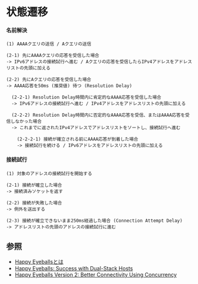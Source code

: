 # 状態遷移
#### 名前解決

```
(1) AAAAクエリの送信 / Aクエリの送信

(2-1) 先にAAAAクエリの応答を受信した場合
-> IPv6アドレスの接続試行へ進む / Aクエリの応答を受信したらIPv4アドレスをアドレスリストの先頭に加える

(2-2) 先にAクエリの応答を受信した場合
-> AAAA応答を50ms (推奨値) 待つ (Resolution Delay)

  (2-2-1) Resolution Delay時間内に肯定的なAAAA応答を受信した場合
  -> IPv6アドレスの接続試行へ進む / IPv4アドレスをアドレスリストの先頭に加える

  (2-2-2) Resolution Delay時間内に否定的なAAAA応答を受信、またはAAAA応答を受信しなかった場合
  -> これまでに返されたIPv4アドレスでアドレスリストをソートし、接続試行へ進む

    (2-2-2-1) 接続が確立される前にAAAA応答が到着した場合
    -> 接続試行を続ける / IPv6アドレスをアドレスリストの先頭に加える
```

#### 接続試行

```
(1) 対象のアドレスの接続試行を開始する

(2-1) 接続が確立した場合
-> 接続済みソケットを返す

(2-2) 接続が失敗した場合
-> 例外を送出する

(2-3) 接続が確立できないまま250ms経過した場合 (Connection Attempt Delay)
-> アドレスリストの先頭のアドレスの接続試行に進む
```

## 参照
- [Happy Eyeballsとは](https://www.nic.ad.jp/ja/basics/terms/happy-eyeballs.html)
- [Happy Eyeballs: Success with Dual-Stack Hosts](https://www.ietf.org/rfc/rfc6555.txt)
- [Happy Eyeballs Version 2: Better Connectivity Using Concurrency](https://www.ietf.org/rfc/rfc8305.txt)
